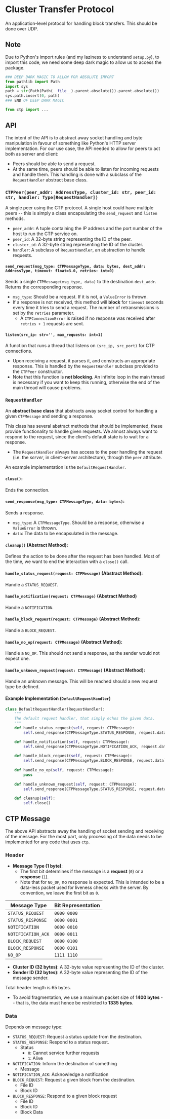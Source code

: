 # Cluster Transfer Protocol
An application-level protocol for handling block transfers. This should be done over UDP.

## Note
Due to Python's import rules (and my laziness to understand `setup.py`), to import this code, we need some deep dark magic to allow us to access the package.
```py
### DEEP DARK MAGIC TO ALLOW FOR ABSOLUTE IMPORT
from pathlib import Path
import sys
path = str(Path(Path(__file__).parent.absolute()).parent.absolute())
sys.path.insert(0, path)
### END OF DEEP DARK MAGIC

from ctp import ...
```

## API
The intent of the API is to abstract away socket handling and byte manipulation in favour of something like Python's HTTP server implementation. For our use case, the API needed to allow for peers to act both as server and client:
- Peers should be able to send a request.
- At the same time, peers should be able to listen for incoming requests and handle them. This handling is done with a subclass of the `RequestHandler` abstract base class.

### `CTPPeer(peer_addr: AddressType, cluster_id: str, peer_id: str, handler: Type[RequestHandler])`
A single peer using the CTP protocol. A single host could have multiple peers -- this is simply a class encapsulating the `send_request` and `listen` methods.
- `peer_addr`: A tuple containing the IP address and the port number of the host to run the CTP service on.
- `peer_id`: A 32-byte string representing the ID of the peer.
- `cluster_id`: A 32-byte string representing the ID of the cluster.
- `handler`: A subclass of `RequestHandler`, an abstraction to handle requests.

#### `send_request(msg_type: CTPMessageType, data: bytes, dest_addr: AddressType, timeout: float=3.0, retries: int=0)`
Sends a single `CTPMessage(msg_type, data)` to the destination `dest_addr`. Returns the corresponding response.
- `msg_type`: Should be a request. If it is not, a `ValueError` is thrown.
- If a response is not received, this method will **block** for `timeout` seconds every time it tries to send a request. The number of retransmissions is set by the `retries` parameter.
  - A `CTPConnectionError` is raised if no response was received after `retries + 1` requests are sent.

#### `listen(src_ip: str='', max_requests: int=1)`
A function that runs a thread that listens on `(src_ip, src_port)` for CTP connections.
- Upon receiving a request, it parses it, and constructs an appropriate response. This is handled by the `RequestHandler` subclass provided to the `CTPPeer` constructor.
- Note that this function is **not blocking**. An infinite loop in the main thread is necessary if you want to keep this running, otherwise the end of the main thread will cause problems.

### `RequestHandler`

An **abstract base class** that abstracts away socket control for handling a given `CTPMessage` and sending a response.

This class has several abstract methods that should be implemented, these provide functionality to handle given requests. We almost always want to respond to the request, since the client's default state is to wait for a response. 
- The `RequestHandler` always has access to the peer handling the request (i.e. the *server*, in client-server architecture), through the `peer` attribute.

An example implementation is the `DefaultRequestHandler`.

#### `close()`:
Ends the connection.

#### `send_response(msg_type: CTPMessageType, data: bytes)`: 
Sends a response.
- `msg_type`: A `CTPMessageType`. Should be a response, otherwise a `ValueError` is thrown.
- `data`: The data to be encapsulated in the message.

#### `cleanup()` (**Abstract Method**): 
Defines the action to be done after the request has been handled.
Most of the time, we want to end the interaction with a `close()` call.

#### `handle_status_request(request: CTPMessage)`  (**Abstract Method**): 
Handle a `STATUS_REQUEST`.

#### `handle_notification(request: CTPMessage)`  (**Abstract Method**)
Handle a `NOTIFICATION`.

#### `handle_block_request(request: CTPMessage)`  (**Abstract Method**): 
Handle a `BLOCK_REQUEST`.

#### `handle_no_op(request: CTPMessage)` (**Abstract Method**):
Handle a `NO_OP`. This should not send a response, as the sender would not expect one.

#### `handle_unknown_request(request: CTPMessage)`  (**Abstract Method**): 
Handle an unknown message. This will be reached should a new request type be defined.

#### Example Implementation (`DefaultRequestHandler`)

```py
class DefaultRequestHandler(RequestHandler):
    """
    The default request handler, that simply echos the given data.
    """
    def handle_status_request(self, request: CTPMessage):
        self.send_response(CTPMessageType.STATUS_RESPONSE, request.data)

    def handle_notification(self, request: CTPMessage):
        self.send_response(CTPMessageType.NOTIFICATION_ACK, request.data)
    
    def handle_block_request(self, request: CTPMessage):
        self.send_response(CTPMessageType.BLOCK_RESPONSE, request.data)
    
    def handle_no_op(self, request: CTPMessage):
        pass
    
    def handle_unknown_request(self, request: CTPMessage):
        self.send_response(CTPMessageType.STATUS_RESPONSE, request.data)
    
    def cleanup(self):
        self.close()
```

## CTP Message
The above API abstracts away the handling of socket sending and receiving of the message. For the most part, only processing of the data needs to be implemented for any code that uses `ctp`.

### Header
- **Message Type (1 byte)**:
  - The first bit determines if the message is a **request** (`0`) or a **response** (`1`).
  - Note that for `NO_OP`, no response is expected. This is intended to be a data-less packet used for liveness checks with the server. By convention, we leave the first bit as `0`.
  
| Message Type       | Bit Representation |
| ------------------ | ------------------ |
| `STATUS_REQUEST`   | `0000 0000`        |
| `STATUS_RESPONSE`  | `0000 0001`        |
| `NOTIFICATION`     | `0000 0010`        |
| `NOTIFICATION_ACK` | `0000 0011`        |
| `BLOCK_REQUEST`    | `0000 0100`        |
| `BLOCK_RESPONSE`   | `0000 0101`        |
| `NO_OP`            | `1111 1110`        |

- **Cluster ID (32 bytes)**: A 32-byte value representing the ID of the cluster.
- **Sender ID (32 bytes)**: A 32-byte value representing the ID of the message sender.

Total header length is 65 bytes.
- To avoid fragmentation, we use a maximum packet size of **1400 bytes** -- that is, the data must hence be restricted to **1335 bytes**.

### Data
Depends on message type:
- `STATUS_REQUEST`: Request a status update from the destination.
- `STATUS_RESPONSE`: Respond to a status request.
  - Status
    - `0`: Cannot service further requests
    - `1`: Alive
- `NOTIFICATION`: Inform the destination of something
  - Message
- `NOTIFICATION_ACK`: Acknowledge a notification
- `BLOCK_REQUEST`: Request a given block from the destination.
  - File ID
  - Block ID
- `BLOCK_RESPONSE`: Respond to a given block request
  - File ID
  - Block ID
  - Block Data
